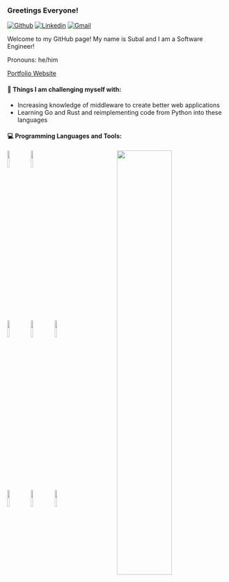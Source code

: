 ### Greetings Everyone!


[![Github](https://img.shields.io/badge/-Github-000?style=flat&logo=Github&logoColor=white)](https://github.com/soundreaper)
[![Linkedin](https://img.shields.io/badge/-LinkedIn-blue?style=flat&logo=Linkedin&logoColor=white)](https://www.linkedin.com/in/subalp/)
[![Gmail](https://img.shields.io/badge/-Gmail-c14438?style=flat&logo=Gmail&logoColor=white)](mailto:subal.pant@students.makeschool.com)

Welcome to my GitHub page! My name is Subal and I am a Software Engineer!

Pronouns: he/him

[Portfolio Website](https://www.makeschool.com/portfolio/subal_pant)


#### 💪 Things I am challenging myself with:
- Increasing knowledge of middleware to create better web applications
- Learning Go and Rust and reimplementing code from Python into these languages

#### :computer: Programming Languages and Tools: 
<p>
	<img width="50%" align="right" src="https://github-readme-stats.vercel.app/api?username=soundreaper&show_icons=true&hide_border=true" />

<code><img width="10%" src="https://www.vectorlogo.zone/logos/java/java-ar21.svg"></code>
<code><img width="10%" src="https://www.vectorlogo.zone/logos/python/python-ar21.svg"></code>
<br />
<code><img width="10%" src="https://www.vectorlogo.zone/logos/pocoo_flask/pocoo_flask-ar21.svg"></code>
<code><img width="10%" src="https://www.vectorlogo.zone/logos/djangoproject/djangoproject-ar21.svg"></code>
<code><img width="10%" src="https://www.vectorlogo.zone/logos/javascript/javascript-ar21.svg"></code>
<br />
<code><img width="10%" src="https://www.vectorlogo.zone/logos/getbootstrap/getbootstrap-ar21.svg"></code>
<code><img width="10%" src="https://www.vectorlogo.zone/logos/w3_html5/w3_html5-ar21.svg"></code>
<code><img width="10%" src="https://www.vectorlogo.zone/logos/git-scm/git-scm-ar21.svg"></code>
</p>
